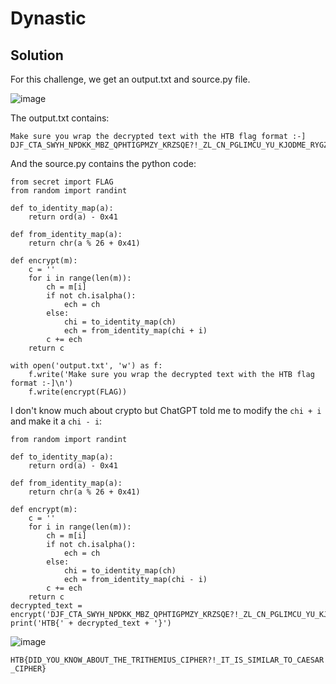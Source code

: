 # Dynastic

## Solution 
For this challenge, we get an output.txt and source.py file.

![image](https://github.com/LazyTitan33/CTF-Writeups/assets/80063008/196697f0-7717-4d2f-9d9d-dbc261bb2504)

The output.txt contains:

```
Make sure you wrap the decrypted text with the HTB flag format :-]
DJF_CTA_SWYH_NPDKK_MBZ_QPHTIGPMZY_KRZSQE?!_ZL_CN_PGLIMCU_YU_KJODME_RYGZXL
```

And the source.py contains the python code:  

```python3
from secret import FLAG
from random import randint

def to_identity_map(a):
    return ord(a) - 0x41

def from_identity_map(a):
    return chr(a % 26 + 0x41)

def encrypt(m):
    c = ''
    for i in range(len(m)):
        ch = m[i]
        if not ch.isalpha():
            ech = ch
        else:
            chi = to_identity_map(ch)
            ech = from_identity_map(chi + i)
        c += ech
    return c

with open('output.txt', 'w') as f:
    f.write('Make sure you wrap the decrypted text with the HTB flag format :-]\n')
    f.write(encrypt(FLAG))
```

I don't know much about crypto but ChatGPT told me to modify the `chi + i` and make it a `chi - i`:  

```python3
from random import randint

def to_identity_map(a):
    return ord(a) - 0x41

def from_identity_map(a):
    return chr(a % 26 + 0x41)

def encrypt(m):
    c = ''
    for i in range(len(m)):
        ch = m[i]
        if not ch.isalpha():
            ech = ch
        else:
            chi = to_identity_map(ch)
            ech = from_identity_map(chi - i)
        c += ech
    return c
decrypted_text = encrypt('DJF_CTA_SWYH_NPDKK_MBZ_QPHTIGPMZY_KRZSQE?!_ZL_CN_PGLIMCU_YU_KJODME_RYGZXL')
print('HTB{' + decrypted_text + '}')
```
![image](https://github.com/LazyTitan33/CTF-Writeups/assets/80063008/d89ff72e-9d8d-4f5b-8235-65c43c459edb)

`HTB{DID_YOU_KNOW_ABOUT_THE_TRITHEMIUS_CIPHER?!_IT_IS_SIMILAR_TO_CAESAR_CIPHER}`
